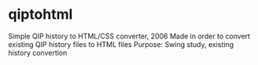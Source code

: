 # qiptohtml
Simple QIP history to HTML/CSS converter, 2006
Made in order to convert existing QIP history files to HTML files
Purpose: Swing study, existing history convertion
